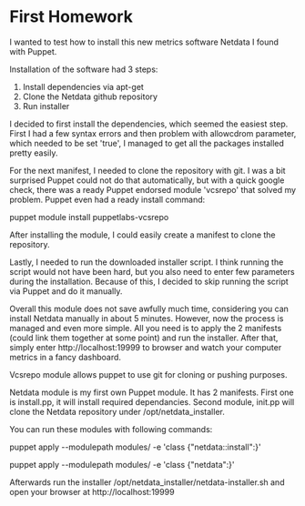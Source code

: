 # First Homework

I wanted to test how to install this new metrics software Netdata I found with Puppet. 

Installation of the software had 3 steps: 
1. Install dependencies via apt-get
2. Clone the Netdata github repository
3. Run installer

I decided to first install the dependencies, which seemed the easiest step. First I had a few syntax errors and then problem with allowcdrom parameter, which needed to be set 'true', I managed to get all the packages installed pretty easily.

For the next manifest, I needed to clone the repository with git. I was a bit surprised Puppet could not do that automatically, but with a quick google check, there was a ready Puppet endorsed module 'vcsrepo' that solved my problem. Puppet even had a ready install command:

puppet module install puppetlabs-vcsrepo

After installing the module, I could easily create a manifest to clone the repository.

Lastly, I needed to run the downloaded installer script. I think running the script would not have been hard, but you also need to enter few parameters during the installation. Because of this, I decided to skip running the script via Puppet and do it manually. 

Overall this module does not save awfully much time, considering you can install Netdata manually in about 5 minutes. However, now the process is managed and even more simple. All you need is to apply the 2 manifests (could link them together at some point) and run the installer. After that, simply enter http://localhost:19999 to browser and watch your computer metrics in a fancy dashboard.

Vcsrepo module allows puppet to use git for cloning or pushing purposes.

Netdata module is my first own Puppet module. It has 2 manifests. First one is install.pp, it will install required dependancies. Second module, init.pp will clone the Netdata repository under /opt/netdata_installer. 

You can run these modules with following commands:

puppet apply --modulepath modules/ -e 'class {"netdata::install":}'

puppet apply --modulepath modules/ -e 'class {"netdata":}'

Afterwards run the installer  /opt/netdata_installer/netdata-installer.sh and open your browser at
http://localhost:19999
